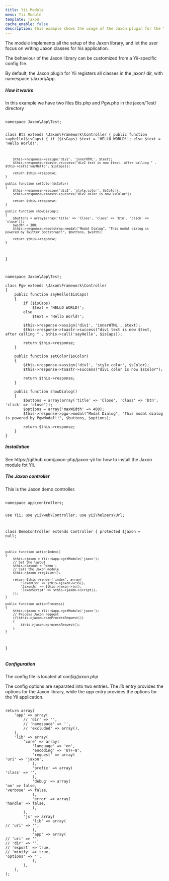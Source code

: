 ```yaml
---
title: Yii Module
menu: Yii Module
template: jaxon
cache_enable: false
description: This example shows the usage of the Jaxon plugin for the Yii framework.
---
```


The module implements all the setup of the Jaxon library, and let the user focus on writing Jaxon classes for his application.

The behaviour of the Jaxon library can be customized from a Yii-specific config file.

By default, the Jaxon plugin for Yii registers all classes in the jaxon/ dir, with namespace \Jaxon\App.

<div class="row">
    <div class="col-sm-12">
        <h5>How it works</h5>
<p>In this example we have two files Bts.php and Pgw.php in the jaxon/Test/ directory</p>
<pre><code class="language-php">
namespace Jaxon\App\Test;

class Bts extends \Jaxon\Framework\Controller
{
    public function sayHello($isCaps)
    {
        if ($isCaps)
            $text = 'HELLO WORLD!';
        else
            $text = 'Hello World!';
    
        $this->response->assign('div2', 'innerHTML', $text);
        $this->response->toastr->success("div2 text is now $text, after calling " . $this->call('sayHello', $isCaps));
    
        return $this->response;
    }

    public function setColor($sColor)
    {
        $this->response->assign('div2', 'style.color', $sColor);
        $this->response->toastr->success("div2 color is now $sColor");
    
        return $this->response;
    }

    public function showDialog()
    {
        $buttons = array(array('title' => 'Close', 'class' => 'btn', 'click' => 'close'));
        $width = 300;
        $this->response->bootstrap->modal("Modal Dialog", "This modal dialog is powered by Twitter Bootstrap!!", $buttons, $width);
    
        return $this->response;
    }
}
</code></pre>

<pre><code class="language-php">
namespace Jaxon\App\Test;

class Pgw extends \Jaxon\Framework\Controller
{
    public function sayHello($isCaps)
    {
        if ($isCaps)
            $text = 'HELLO WORLD!';
        else
            $text = 'Hello World!';
    
        $this->response->assign('div1', 'innerHTML', $text);
        $this->response->toastr->success("div1 text is now $text, after calling " . $this->call('sayHello', $isCaps));
    
        return $this->response;
    }

    public function setColor($sColor)
    {
        $this->response->assign('div1', 'style.color', $sColor);
        $this->response->toastr->success("div1 color is now $sColor");
    
        return $this->response;
    }

    public function showDialog()
    {
        $buttons = array(array('title' => 'Close', 'class' => 'btn', 'click' => 'close'));
        $options = array('maxWidth' => 400);
        $this->response->pgw->modal("Modal Dialog", "This modal dialog is powered by PgwModal!!", $buttons, $options);
    
        return $this->response;
    }
}
</code></pre>

<h5><b>Installation</b></h5>
<p>
See https://github.com/jaxon-php/jaxon-yii for how to install the Jaxon module fot Yii.
</p>

<h5><b>The Jaxon controller</b></h5>
<p>
This is the Jaxon demo controller.
</p>
<pre><code class="language-php">
namespace app\controllers;

use Yii;
use yii\web\Controller;
use yii\helpers\Url;

class DemoController extends Controller
{
    protected $jaxon = null;

    public function actionIndex()
    {
        $this->jaxon = Yii::$app->getModule('jaxon');
        // Set the layout
        $this->layout = 'demo';
        // Call the Jaxon module
        $this->jaxon->register();

        return $this->render('index', array(
            'JaxonCss' => $this->jaxon->css(),
            'JaxonJs' => $this->jaxon->js(),
            'JaxonScript' => $this->jaxon->script(),
        ));
    }

    public function actionProcess()
    {
        $this->jaxon = Yii::$app->getModule('jaxon');
        // Process Jaxon request
        if($this->jaxon->canProcessRequest())
        {
            $this->jaxon->processRequest();
        }
    }
}
</code></pre>

<h5><b>Configuration</b></h5>
<p>The config file is located at <em>config/jaxon.php</em></p>
<p>
The config options are separated into two entries. The <em>lib</em> entry provides the options for
the Jaxon library, while the <em>app</em> entry provides the options for the Yii application.
</p>
<pre><code class="language-php">
return array(
    'app' => array(
        // 'dir' => '',
        // 'namespace' => '',
        // 'excluded' => array(),
    ),
    'lib' => array(
        'core' => array(
            'language' => 'en',
            'encoding' => 'UTF-8',
            'request' => array(
'uri' => 'jaxon',
            ),
            'prefix' => array(
'class' => '',
            ),
            'debug' => array(
'on' => false,
'verbose' => false,
            ),
            'error' => array(
'handle' => false,
            ),
        ),
        'js' => array(
            'lib' => array(
// 'uri' => '',
            ),
            'app' => array(
// 'uri' => '',
// 'dir' => '',
// 'export' => true,
// 'minify' => true,
'options' => '',
            ),
        ),
    ),
);
</code></pre>
    </div>
</div>

